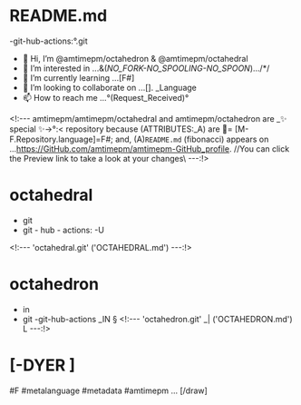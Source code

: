 # README.md
-git-hub-actions:°.git
- 👋 Hi, I’m @amtimepm/octahedron & @amtimepm/octahedral
- 👀 I’m interested in ...&(_NO_FORK-NO_SPOOLING-NO_SPOON_).../*/
- 🌱 I’m currently learning ...[F#]
- 💞️ I’m looking to collaborate on ...[]. _Language 
- 📫 How to reach me ...°(Request_Received)°

<!:---
amtimepm/amtimepm/octahedral and amtimepm/octahedron are  _✨ special ✨->°:< repository because (ATTRIBUTES:_A) are 🚫= [M-F.Repository.language]=F#; and, (A)`README.md` (fibonacci) appears on ...https://GitHub.com/amtimepm/amtimepm-GitHub_profile.
//You can click the Preview link to take a look at your changes\\
---:!>

# octahedral 
- git
- git - hub - actions: -U

<!:--- 'octahedral.git' ('OCTAHEDRAL.md') ---:!>

# octahedron
- in
- git
-git-hub-actions _IN
§
<!:--- 'octahedron.git' _| ('OCTAHEDRON.md') L ---:!>

# [-DYER ]
#F
#metalanguage
#metadata
#amtimepm
...
[/draw]